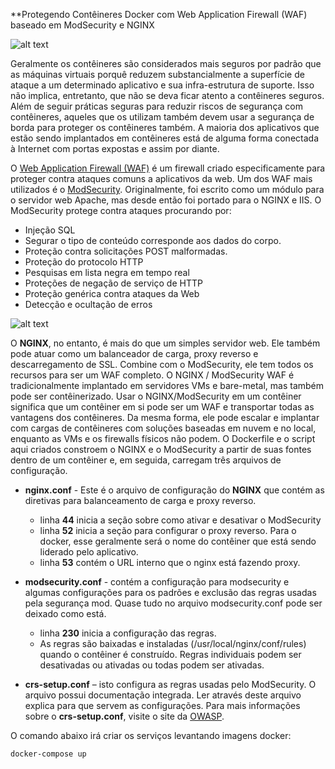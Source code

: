 **Protegendo Contêineres Docker com Web Application Firewall (WAF) baseado em ModSecurity e NGINX

![alt text](https://techcrunch.com/wp-content/uploads/2016/08/r10-blog-modsecurity-ddos.jpg?w=730&crop=1)


  Geralmente os contêineres são considerados mais seguros por padrão que as máquinas virtuais porquê reduzem substancialmente a superfície de ataque a um determinado aplicativo e sua infra-estrutura de suporte. Isso não implica, entretanto, que não se deva ficar atento a contêineres seguros. Além de seguir práticas seguras para reduzir riscos de segurança com contêineres, aqueles que os utilizam também devem usar a segurança de borda para proteger os contêineres também. A maioria dos aplicativos que estão sendo implantados em contêineres está de alguma forma conectada à Internet com portas expostas e assim por diante.

O [Web Application Firewall (WAF)](https://www.owasp.org/index.php/Web_Application_Firewall) é um firewall criado especificamente para proteger contra ataques comuns a aplicativos da web. Um dos WAF mais utilizados é o [ModSecurity](https://modsecurity.org/). Originalmente, foi escrito como um módulo para o servidor web Apache, mas desde então foi portado para o NGINX e IIS. O ModSecurity protege contra ataques procurando por:

- Injeção SQL
- Segurar o tipo de conteúdo corresponde aos dados do corpo.
- Proteção contra solicitações POST malformadas.
- Proteção do protocolo HTTP
- Pesquisas em lista negra em tempo real
- Proteções de negação de serviço de HTTP
- Proteção genérica contra ataques da Web
- Detecção e ocultação de erros

![alt text](https://www.nginx.com/wp-content/uploads/2017/08/blog-fm-2017-modsecurity-featured-500x300.png)

O **NGINX**, no entanto, é mais do que um simples servidor web. Ele também pode atuar como um balanceador de carga, proxy reverso e descarregamento de SSL. Combine com o ModSecurity, ele tem todos os recursos para ser um WAF completo. O NGINX / ModSecurity WAF é tradicionalmente implantado em servidores VMs e bare-metal, mas também pode ser contêinerizado. Usar o NGINX/ModSecurity em um contêiner significa que um contêiner em si pode ser um WAF e transportar todas as vantagens dos contêineres. Da mesma forma, ele pode escalar e implantar com cargas de contêineres com soluções baseadas em nuvem e no local, enquanto as VMs e os firewalls físicos não podem. O Dockerfile e o script aqui criados constroem o NGINX e o ModSecurity a partir de suas fontes dentro de um contêiner e, em seguida, carregam três arquivos de configuração.

*   **nginx.conf** - Este é o arquivo de configuração do **NGINX** que contém as diretivas para balanceamento de carga e proxy reverso.
    *   linha **44** inicia a seção sobre como ativar e desativar o ModSecurity
    *   linha **52** inicia a seção para configurar o proxy reverso. Para o docker, esse geralmente será o nome do contêiner que está sendo liderado pelo aplicativo.
    *   linha **53** contém o URL interno que o nginx está fazendo proxy.
    
*   **modsecurity.conf** - contém a configuração para modsecurity e algumas configurações para os padrões e exclusão das regras usadas pela segurança mod. Quase tudo no arquivo modsecurity.conf pode ser deixado como está.
    *   linha **230** inicia a configuração das regras.
    *   As regras são baixadas e instaladas (/usr/local/nginx/conf/rules) quando o contêiner é construído. Regras individuais podem ser desativadas ou ativadas ou todas podem ser ativadas.
    
*   **crs-setup.conf** – isto configura as regras usadas pelo ModSecurity. O arquivo possui documentação integrada. Ler através deste arquivo explica para que servem as configurações. Para mais informações sobre o **crs-setup.conf**, visite o site da [OWASP](https://www.owasp.org/index.php/Main_Page).

O comando abaixo irá criar os serviços levantando imagens docker:

```sh
docker-compose up
```
